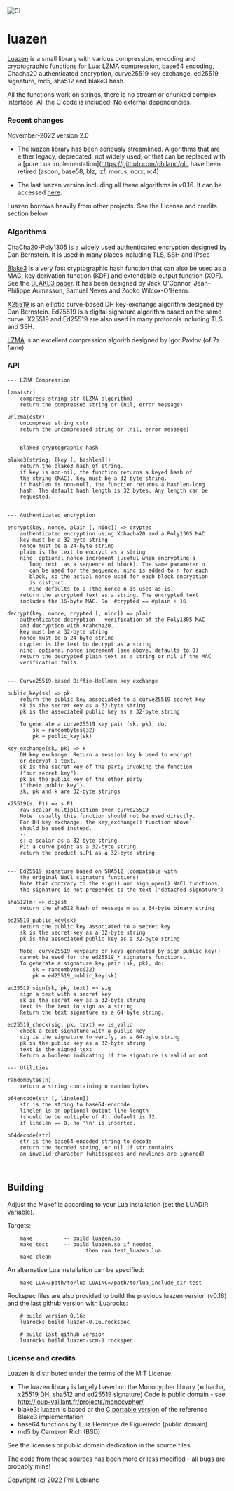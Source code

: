 ![CI](https://github.com/philanc/luazen/workflows/CI/badge.svg)

# luazen

[Luazen](https://github.com/philanc/luazen) is a small library with various compression, encoding and 
cryptographic functions for Lua: LZMA compression, base64 encoding, Chacha20 authenticated encryption, curve25519 key exchange, ed25519 signature, md5, sha512 and blake3 hash.

All the functions work on strings, there is no stream or chunked complex interface. All the C code is included. No external dependencies.

### Recent changes

November-2022  version 2.0

* The luazen library has been seriously streamlined. Algorithms that are either legacy, deprecated, not widely used, or that can be replaced with a [pure Lua implementation](https://github.com/philanc/plc have been retired (ascon, base58, blz, lzf, morus, norx, rc4)

* The last luazen version including all these algorithms is v0.16. It can be accessed [here](https://github.com/philanc/luazen/tree/v0.16).

Luazen borrows heavily from other projects. See the License and credits section below.

### Algorithms

[ChaCha20-Poly1305](https://en.wikipedia.org/wiki/ChaCha20-Poly1305) is  a widely used authenticated encryption designed by Dan Bernstein. It is used in many places including TLS, SSH and IPsec

[Blake3](https://blake3.io) is a very fast cryptographic hash function that can also be used as a MAC, key derivation function (KDF) and extendable-output function (XOF). See the [BLAKE3
paper](https://github.com/BLAKE3-team/BLAKE3-specs/blob/master/blake3.pdf). It has been designed by Jack O'Connor, Jean-Philippe Aumasson, Samuel Neves and Zooko Wilcox-O'Hearn.

[X25519](https://en.wikipedia.org/wiki/Curve25519)  is an elliptic curve-based DH key-exchange algorithm designed by Dan Bernstein. Ed25519 is a digital signature algorithm based on the same curve.  X25519 and Ed25519 are also used in many protocols including TLS and SSH.

[LZMA](https://en.wikipedia.org/wiki/Lempel%E2%80%93Ziv%E2%80%93Markov_chain_algorithm) is an excellent compression algorith designed by Igor Pavlov (of 7z fame).

### API
```
--- LZMA Compression

lzma(str)
	compress string str (LZMA algorithm)
	return the compressed string or (nil, error message)

unlzma(cstr)
	uncompress string cstr
	return the uncompressed string or (nil, error message)


--- Blake3 cryptographic hash

blake3(string, [key [, hashlen]])
	return the blake3 hash of string.
	if key is non-nil, the function returns a keyed hash of
	the string (MAC). key must be a 32-byte string.
	if hashlen is non-null, the function returns a hashlen-long
	hash. The default hash length is 32 bytes. Any length can be 
	requested. 


--- Authenticated encryption

encrypt(key, nonce, plain [, ninc]) => crypted
	authenticated encryption using Xchacha20 and a Poly1305 MAC
	key must be a 32-byte string
	nonce must be a 24-byte string
	plain is the text to encrypt as a string
	ninc: optional nonce increment (useful when encrypting a 
	   long text  as a sequence of block). The same parameter n 
	   can be used for the sequence. ninc is added to n for each
	   block, so the actual nonce used for each block encryption 
	   is distinct.
	   ninc defaults to 0 (the nonce n is used as-is)
	return the encrypted text as a string. The encrypted text
	includes the 16-byte MAC. So  #crypted == #plain + 16
	
decrypt(key, nonce, crypted [, ninc]) => plain
	authenticated decryption - verification of the Poly1305 MAC
	and decryption with Xcahcha20.
	key must be a 32-byte string
	nonce must be a 24-byte string
	crypted is the text to decrypt as a string
	ninc: optional nonce increment (see above. defaults to 0)
	return the decrypted plain text as a string or nil if the MAC 
	verification fails.


--- Curve25519-based Diffie-Hellman key exchange

public_key(sk) => pk
	return the public key associated to a curve25519 secret key
	sk is the secret key as a 32-byte string
	pk is the associated public key as a 32-byte string

	To generate a curve25519 key pair (sk, pk), do:
		sk = randombytes(32)
		pk = public_key(sk)
	
key_exchange(sk, pk) => k
	DH key exchange. Return a session key k used to encrypt 
	or decrypt a text.
	sk is the secret key of the party invoking the function 
	("our secret key"). 
	pk is the public key of the other party 
	("their public key").
	sk, pk and k are 32-byte strings

x25519(s, P1) => s.P1
	raw scalar multiplication over curve25519
	Note: usually this function should not be used directly.
	For DH key exchange, the key_exchange() function above 
	should be used instead.
	--
	s: a scalar as a 32-byte string
	P1: a curve point as a 32-byte string
	return the product s.P1 as a 32-byte string

	
--- Ed25519 signature based on SHA512 (compatible with 
    the original NaCl signature functions) 
    Note that contrary to the sign() and sign_open() NaCl functions, 
    the signature is not prepended to the text ("detached signature")

sha512(m) => digest
	return the sha512 hash of message m as a 64-byte binary string

ed25519_public_key(sk)
	return the public key associated to a secret key
	sk is the secret key as a 32-byte string
	pk is the associated public key as a 32-byte string

	Note: curve25519 keypairs or keys generated by sign_public_key() 
	cannot be used for the ed25519_* signature functions.
	To generate a signature key pair (sk, pk), do:
		sk = randombytes(32)
		pk = ed25519_public_key(sk)

ed25519_sign(sk, pk, text) => sig
	sign a text with a secret key
	sk is the secret key as a 32-byte string
	text is the text to sign as a string
	Return the text signature as a 64-byte string.

ed25519_check(sig, pk, text) => is_valid
	check a text signature with a public key
	sig is the signature to verify, as a 64-byte string
	pk is the public key as a 32-byte string
	text is the signed text
	Return a boolean indicating if the signature is valid or not

--- Utilities

randombytes(n)
	return a string containing n random bytes

b64encode(str [, linelen])
	str is the string to base64-enccode
	linelen is an optional output line length
	(should be be multiple of 4). default is 72.
	if linelen == 0, no '\n' is inserted.

b64decode(str)
	str is the base64-encoded string to decode
	return the decoded string, or nil if str contains 
	an invalid character (whitespaces and newlines are ignored)



```

## Building 

Adjust the Makefile according to your Lua installation (set the LUADIR variable). 

Targets:
```
	make          -- build luazen.so
	make test     -- build luazen.so if needed, 
                         then run test_luazen.lua
	make clean
```

An alternative Lua installation can be specified:
```
	make LUA=/path/to/lua LUAINC=/path/to/lua_include_dir test
```

Rockspec files are also provided to build the previous luazen version (v0.16) and the last github version with Luarocks:
```
	# build version 0.16:
	luarocks build luazen-0.16.rockspec
	
	# build last github version 
	luarocks build luazen-scm-1.rockspec
```


### License and credits

Luazen is distributed under the terms of the MIT License. 

- The luazen library is largely based on the Monocypher library (xchacha, x25519 DH, sha512 and ed25519 signature) Code is public domain - see http://loup-vaillant.fr/projects/monocypher/
- blake3: luazen is based or the [C portable version](https://github.com/BLAKE3-team/BLAKE3/tree/master/c) of the reference Blake3 implementation
- base64 functions by Luiz Henrique de Figueiredo (public domain)
- md5 by Cameron Rich (BSD)

See the licenses or public domain dedication in the source files.

The code from these sources has been more or less modified - all bugs are probably mine!

Copyright (c) 2022  Phil Leblanc 
